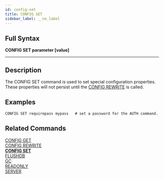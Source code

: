 ```yaml
---
id: config-set
title: CONFIG SET
sidebar_label: __no_label
---
```


## Full Syntax

**CONFIG SET  parameter [value]**

---

## Description

The CONFIG SET command is used to set special configuration properties.  These properties will not persist until the [CONFIG REWRITE](/commands/config-rewrite) is called.

## Examples
```tile38
CONFIG SET requirepass mypass   # set a password for the AUTH command.
```

## Related Commands

[CONFIG GET](config-get.html)<br>
[CONFIG REWRITE](config-rewrite.html)<br>
**[CONFIG SET](config-set.html)**<br>
[FLUSHDB](flushdb.html)<br>
[GC](gc.html)<br>
[READONLY](readonly.html)<br>
[SERVER](server.html)<br>